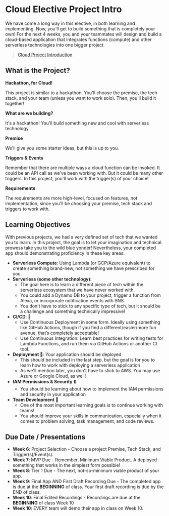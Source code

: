 # Cloud Elective Project Intro

We have come a long way in this elective, in both learning and implementing.  Now, you'll get to build something that is completely your own!  For the next 4 weeks, you and your teammates will design and build a cloud-based application that integrates functions (compute) and other serverless technologies into one bigger project.

>[Cloud Project Introduction](https://www.loom.com/share/90dd3c8a68b8408dae553c6dca2b43ae)

## What is the Project?

**Hackathon, for Cloud!**

This project is similar to a hackathon. You'll choose the premise, the tech stack, and your team (unless you want to work solo).  Then, you'll build it together!

**What are we building?**

It's a hackathon! You'll build something new and cool with serverless technology.

**Premise**

We'll give you some starter ideas, but this is up to you.

**Triggers & Events**

Remember that there are multiple ways a cloud function can be invoked.  It could be an API call as we've been working with. But it could be many other triggers.  In this project, you'll work with the trigger(s) of your choice!

**Requirements**

The requirements are more high-level, focused on features, not implementation, since you'll be choosing your premise, tech stack and triggers to work with.

## Learning Objectives

With previous projects, we had a very defined set of tech that we wanted you to learn.  In this project, the goal is to let your imagination and technical prowess take you to the wild blue yonder!  Nevertheless, your completed app should demonstrating proficiency in these key areas:

- **Serverless Compute**: Using Lambda (or GCP/Azure equivalent) to create something brand-new, not something we have prescribed for you.
- **Serverless (some other technology):** 
    - The goal here is to learn a different piece of tech within the serverless ecosystem that we have never worked with.  
    - You could add a Dynamo DB to your project, trigger a function from Alexa, or incorporate notification events with SNS.  
    - You don't have to stick to any specific type of tech, but it should be a challenge and something technically impressive!
- **CI/CD**: 🚀
    - Use Continuous Deployment in some form. Ideally using something like GitHub Actions, though if you find a different/easier/more fun avenue, that’s completely acceptable!
    - Use Continuous Integration: Learn best practices for writing tests for Lambda Functions, and run them via GitHub Actions or another CI tool.
- **Deployment 🚀**: Your application should be deployed
    - This should be included in the last step, but the goal is for you to learn how to work with deploying a serverless application
    - As we'll mention later, you don't have to stick to AWS. You may use Azure or Google Cloud, as well!
- **IAM Permissions & Security** 🔒
    - You should be learning about how to implement the IAM permissions and security in your application
- **Team Development** 👫
    - One of the most important learning goals is to continue working with teams!
    - You should improve your skills in communication, especially when it comes to problem solving, task management, and code reviews.

## Due Date / Presentations
- **Week 6**: Project Selection - Choose a project Premise, Tech Stack, and Trigger(s)/Event(s).
- **Week 7**: MVP Due - Remember, Minimum Viable Product. A deployed something that works in the simplest form possible!
- **Week 8**: Tier 1 Due - The next, not-so-minimum viable product of your app.
- **Week 9**: Final App AND First Draft Recording Due - The completed app is due at the **BEGINNING** of class. Your first draft recording is due by the END of class.
- **Week 10**: Final Edited Recordings - Recordings are due at the **BEGINNING** of class Week 10
- **Week 10**: EVERY team will demo their app in class on Week 10.